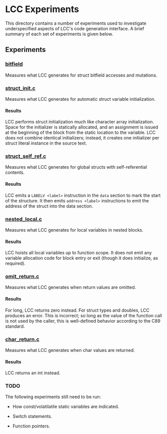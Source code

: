 # LCC Experiments

This directory contains a number of experiments used to investigate
underspecified aspects of LCC's code generation interface. A brief summary of
each set of experiments is given below.

## Experiments

### [bitfield](bitfield/)

Measures what LCC generates for struct bitfield accesses and mutations.

### [struct_init.c](struct_init.c)

Measures what LCC generates for automatic struct variable initialization.

#### Results

LCC performs struct initialization much like character array initialization.
Space for the initializer is statically allocated, and an assignment is issued
at the beginning of the block from the static location to the variable. LCC does
not combine identical initializers; instead, it creates one initializer per struct
literal instance in the source text.

### [struct_self_ref.c](struct_self_ref.c)

Measures what LCC generates for global structs with self-referential contents.

#### Results

LCC emits a `LABELV <label>` instruction in the `data` section to mark the
start of the structure. It then emits `address <label>` instructions to emit
the address of the struct into the data section.

### [nested_local.c](nested_local.c)

Measures what LCC generates for local variables in nested blocks.

#### Results

LCC hoists all local variables up to function scope. It does not emit any
variable allocation code for block entry or exit (though it does initialize,
as required).

### [omit_return.c](omit_return.c)

Measures what LCC generates when return values are omitted.

#### Results

For long, LCC returns zero instead. For struct types and doubles, LCC
produces an error. This is incorrect; so long as the value of the function
call is not used by the caller, this is well-defined behavior according to
the C89 standard.

### [char_return.c](char_return.c)

Measures what LCC generates when char values are returned.

#### Results

LCC returns an int instead.

### TODO

The following experiments still need to be run:

* How const/volatilatile static variables are indicated.

* Switch statements.

* Function pointers.
